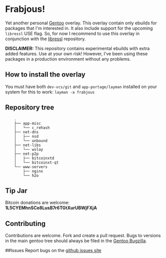 # Frabjous!
Yet another personal [Gentoo](https://gentoo.org/) overlay. This overlay contain only ebuilds for packages that I'm interested in. It also include support for the upcoming `libressl` USE flag. So, for now I recommend to use this overlay in conjunction with the [libressl](https://github.com/gentoo/libressl) repository.

**DISCLAIMER:** This repository contains experimental ebuilds with extra added features. Use at your own risk! However, I've been using these packages in a production environment without any problems.

## How to install the overlay
You must have both `dev-vcs/git` and `app-portage/layman` installed on your system for this to work: `layman -a frabjous`

## Repository tree
```
    .
    ├── app-misc
    │   └── c_rehash
    ├── net-dns
    │   ├── nsd
    │   └── unbound
    ├── net-libs
    │   └── wslay
    ├── net-p2p
    │   ├── bitcoinxtd
    │   └── bitcoinxt-qt
    └── www-servers
        ├── nginx
        └── h2o

```

## Tip Jar
Bitcoin donations are welcome: **1L5CYEMhnSCe8LusB7r6TGtXurUBWjFXjA**

## Contributing
Contributions are welcome. Fork and create a pull request. Bugs to versions in the main gentoo tree should always be filed in the [Gentoo Bugzilla](https://bugs.gentoo.org/).

##Issues
Report bugs on the [github issues site](https://github.com/csmk/frabjous/issues)
